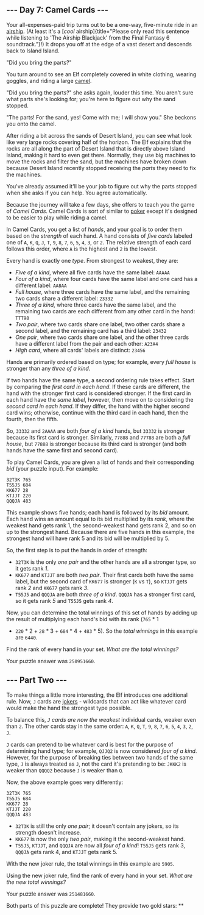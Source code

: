
\-\-- Day 7: Camel Cards \-\--
------------------------------

Your all-expenses-paid trip turns out to be a one-way, five-minute ride
in an [airship](https://en.wikipedia.org/wiki/Airship). (At least it\'s
a [*cool*
airship]{title="Please only read this sentence while listening to 'The Airship Blackjack' from the Final Fantasy 6 soundtrack."}!)
It drops you off at the edge of a vast desert and descends back to
Island Island.

\"Did you bring the parts?\"

You turn around to see an Elf completely covered in white clothing,
wearing goggles, and riding a large
[camel](https://en.wikipedia.org/wiki/Dromedary).

\"Did you bring the parts?\" she asks again, louder this time. You
aren\'t sure what parts she\'s looking for; you\'re here to figure out
why the sand stopped.

\"The parts! For the sand, yes! Come with me; I will show you.\" She
beckons you onto the camel.

After riding a bit across the sands of Desert Island, you can see what
look like very large rocks covering half of the horizon. The Elf
explains that the rocks are all along the part of Desert Island that is
directly above Island Island, making it hard to even get there.
Normally, they use big machines to move the rocks and filter the sand,
but the machines have broken down because Desert Island recently stopped
receiving the *parts* they need to fix the machines.

You\'ve already assumed it\'ll be your job to figure out why the parts
stopped when she asks if you can help. You agree automatically.

Because the journey will take a few days, she offers to teach you the
game of *Camel Cards*. Camel Cards is sort of similar to
[poker](https://en.wikipedia.org/wiki/List_of_poker_hands) except it\'s
designed to be easier to play while riding a camel.

In Camel Cards, you get a list of *hands*, and your goal is to order
them based on the *strength* of each hand. A hand consists of *five
cards* labeled one of `A`, `K`, `Q`, `J`, `T`, `9`, `8`, `7`, `6`, `5`,
`4`, `3`, or `2`. The relative strength of each card follows this order,
where `A` is the highest and `2` is the lowest.

Every hand is exactly one *type*. From strongest to weakest, they are:

-   *Five of a kind*, where all five cards have the same label: `AAAAA`
-   *Four of a kind*, where four cards have the same label and one card
    has a different label: `AA8AA`
-   *Full house*, where three cards have the same label, and the
    remaining two cards share a different label: `23332`
-   *Three of a kind*, where three cards have the same label, and the
    remaining two cards are each different from any other card in the
    hand: `TTT98`
-   *Two pair*, where two cards share one label, two other cards share a
    second label, and the remaining card has a third label: `23432`
-   *One pair*, where two cards share one label, and the other three
    cards have a different label from the pair and each other: `A23A4`
-   *High card*, where all cards\' labels are distinct: `23456`

Hands are primarily ordered based on type; for example, every *full
house* is stronger than any *three of a kind*.

If two hands have the same type, a second ordering rule takes effect.
Start by comparing the *first card in each hand*. If these cards are
different, the hand with the stronger first card is considered stronger.
If the first card in each hand have the *same label*, however, then move
on to considering the *second card in each hand*. If they differ, the
hand with the higher second card wins; otherwise, continue with the
third card in each hand, then the fourth, then the fifth.

So, `33332` and `2AAAA` are both *four of a kind* hands, but `33332` is
stronger because its first card is stronger. Similarly, `77888` and
`77788` are both a *full house*, but `77888` is stronger because its
third card is stronger (and both hands have the same first and second
card).

To play Camel Cards, you are given a list of hands and their
corresponding *bid* (your puzzle input). For example:

    32T3K 765
    T55J5 684
    KK677 28
    KTJJT 220
    QQQJA 483

This example shows five hands; each hand is followed by its *bid*
amount. Each hand wins an amount equal to its bid multiplied by its
*rank*, where the weakest hand gets rank 1, the second-weakest hand gets
rank 2, and so on up to the strongest hand. Because there are five hands
in this example, the strongest hand will have rank 5 and its bid will be
multiplied by 5.

So, the first step is to put the hands in order of strength:

-   `32T3K` is the only *one pair* and the other hands are all a
    stronger type, so it gets rank *1*.
-   `KK677` and `KTJJT` are both *two pair*. Their first cards both have
    the same label, but the second card of `KK677` is stronger (`K` vs
    `T`), so `KTJJT` gets rank *2* and `KK677` gets rank *3*.
-   `T55J5` and `QQQJA` are both *three of a kind*. `QQQJA` has a
    stronger first card, so it gets rank *5* and `T55J5` gets rank *4*.

Now, you can determine the total winnings of this set of hands by adding
up the result of multiplying each hand\'s bid with its rank (`765` \* 1
+ `220` \* 2 + `28` \* 3 + `684` \* 4 + `483` \* 5). So the *total
winnings* in this example are `6440`.

Find the rank of every hand in your set. *What are the total winnings?*

Your puzzle answer was `250951660`.

\-\-- Part Two \-\-- 
--------------------

To make things a little more interesting, the Elf introduces one
additional rule. Now, `J` cards are
[jokers](https://en.wikipedia.org/wiki/Joker_(playing_card)) - wildcards
that can act like whatever card would make the hand the strongest type
possible.

To balance this, *`J` cards are now the weakest* individual cards,
weaker even than `2`. The other cards stay in the same order: `A`, `K`,
`Q`, `T`, `9`, `8`, `7`, `6`, `5`, `4`, `3`, `2`, `J`.

`J` cards can pretend to be whatever card is best for the purpose of
determining hand type; for example, `QJJQ2` is now considered *four of a
kind*. However, for the purpose of breaking ties between two hands of
the same type, `J` is always treated as `J`, not the card it\'s
pretending to be: `JKKK2` is weaker than `QQQQ2` because `J` is weaker
than `Q`.

Now, the above example goes very differently:

    32T3K 765
    T55J5 684
    KK677 28
    KTJJT 220
    QQQJA 483

-   `32T3K` is still the only *one pair*; it doesn\'t contain any
    jokers, so its strength doesn\'t increase.
-   `KK677` is now the only *two pair*, making it the second-weakest
    hand.
-   `T55J5`, `KTJJT`, and `QQQJA` are now all *four of a kind*! `T55J5`
    gets rank 3, `QQQJA` gets rank 4, and `KTJJT` gets rank 5.

With the new joker rule, the total winnings in this example are `5905`.

Using the new joker rule, find the rank of every hand in your set. *What
are the new total winnings?*

Your puzzle answer was `251481660`.

Both parts of this puzzle are complete! They provide two gold stars:
\*\*
